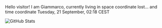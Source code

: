 Hello visitor! I am Giammarco, currently living in space coordinate lost... and time coordinate Tuesday, 21 September, 02:18 CEST

![GitHub Stats](https://github-readme-stats.vercel.app/api?username=grcasanova)
